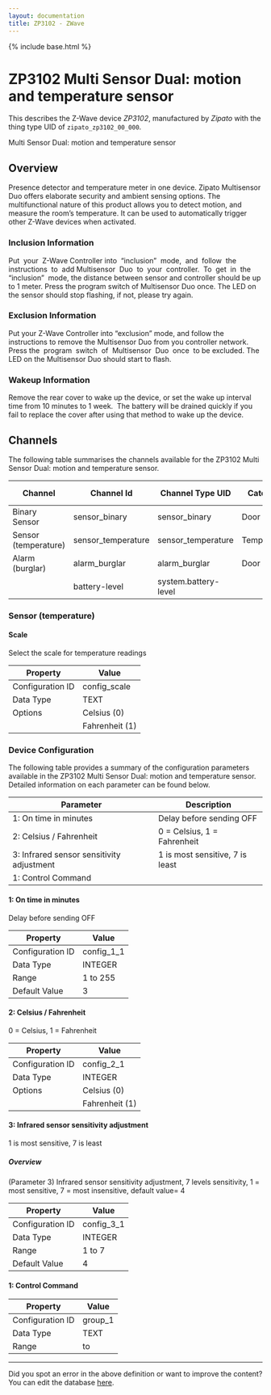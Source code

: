 ```yaml
---
layout: documentation
title: ZP3102 - ZWave
---
```


{% include base.html %}

# ZP3102 Multi Sensor Dual: motion and temperature sensor

This describes the Z-Wave device *ZP3102*, manufactured by *Zipato* with the thing type UID of ```zipato_zp3102_00_000```. 

Multi Sensor Dual: motion and temperature sensor  


## Overview 

Presence detector and temperature meter in one device. Zipato Multisensor Duo offers elaborate security and ambient sensing options. The multifunctional nature of this product allows you to detect motion, and measure the room’s temperature. It can be used to automatically trigger other Z-Wave devices when activated.

  


### Inclusion Information 

Put  your  Z-Wave Controller into  “inclusion”  mode,  and  follow  the  instructions  to  add Multisensor  Duo  to  your  controller.  To  get  in  the  “inclusion”  mode, the distance between sensor and controller should be up to 1 meter. Press the program switch of Multisensor Duo once. The LED on the sensor should stop flashing, if not, please try again.

  


### Exclusion Information 

Put your Z-Wave Controller into “exclusion” mode, and follow the instructions to remove the Multisensor Duo from you controller network. Press the  program  switch  of  Multisensor  Duo  once  to be excluded. The LED on the Multisensor Duo should start to flash.

  


### Wakeup Information 

Remove the rear cover to wake up the device, or set the wake up interval time from 10 minutes to 1 week.  The battery will be drained quickly if you fail to replace the cover after using that method to wake up the device.


## Channels
The following table summarises the channels available for the ZP3102 Multi Sensor Dual: motion and temperature sensor.

| Channel | Channel Id | Channel Type UID | Category | Item Type |
|---------|------------|------------------|----------|-----------|
| Binary Sensor | sensor_binary | sensor_binary | Door | Switch |
| Sensor (temperature) | sensor_temperature | sensor_temperature | Temperature | Number |
| Alarm (burglar) | alarm_burglar | alarm_burglar | Door | Switch |
|  | battery-level | system.battery-level |  |  |


### Sensor (temperature)

#### Scale

Select the scale for temperature readings


| Property         | Value    |
|------------------|----------|
| Configuration ID | config_scale |
| Data Type        | TEXT || Default Value | 0 |
| Options | Celsius (0) |
|  | Fahrenheit (1) |


### Device Configuration
The following table provides a summary of the configuration parameters available in the ZP3102 Multi Sensor Dual: motion and temperature sensor.
Detailed information on each parameter can be found below.

| Parameter   | Description |
|-------------|-------------|
| 1: On time in minutes | Delay before sending OFF |
| 2: Celsius / Fahrenheit | 0 = Celsius, 1 = Fahrenheit |
| 3: Infrared sensor sensitivity adjustment | 1 is most sensitive, 7 is least |
| 1: Control Command |  |


#### 1: On time in minutes

Delay before sending OFF


| Property         | Value    |
|------------------|----------|
| Configuration ID | config_1_1 |
| Data Type        | INTEGER |
| Range | 1 to 255 |
| Default Value | 3 |


#### 2: Celsius / Fahrenheit

0 = Celsius, 1 = Fahrenheit


| Property         | Value    |
|------------------|----------|
| Configuration ID | config_2_1 |
| Data Type        | INTEGER || Default Value | 0 |
| Options | Celsius (0) |
|  | Fahrenheit (1) |


#### 3: Infrared sensor sensitivity adjustment

1 is most sensitive, 7 is least  


##### Overview 

(Parameter 3) Infrared sensor sensitivity adjustment, 7 levels sensitivity, 1 = most sensitive, 7 = most insensitive, default value= 4


| Property         | Value    |
|------------------|----------|
| Configuration ID | config_3_1 |
| Data Type        | INTEGER |
| Range | 1 to 7 |
| Default Value | 4 |


#### 1: Control Command


| Property         | Value    |
|------------------|----------|
| Configuration ID | group_1 |
| Data Type        | TEXT |
| Range |  to  |


---

Did you spot an error in the above definition or want to improve the content?
You can edit the database [here](http://www.cd-jackson.com/index.php/zwave/zwave-device-database/zwave-device-list/devicesummary/661).
